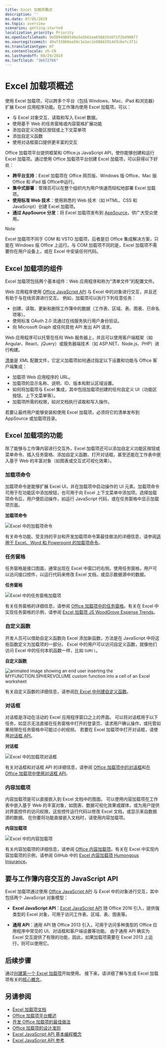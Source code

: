 ```yaml
---
title: Excel 加载项概述
description: ''
ms.date: 07/05/2019
ms.topic: overview
scenarios: getting-started
localization_priority: Priority
ms.openlocfilehash: 9e5094984546a5e5b61ea658835dd71f2bd908f7
ms.sourcegitcommit: 49af31060aa56c1e1ec1e08682914d3cbefc3f1c
ms.translationtype: HT
ms.contentlocale: zh-CN
ms.lasthandoff: 08/29/2019
ms.locfileid: "36672766"
---
```

# <a name="excel-add-ins-overview"></a>Excel 加载项概述

使用 Excel 加载项，可以跨多个平台（包括 Windows、Mac、iPad 和浏览器）扩展 Excel 应用程序功能。在工作簿内使用 Excel 加载项，可以：

- 与 Excel 对象交互、读取和写入 Excel 数据。
- 使用基于 Web 的任务窗格或内容窗格扩展功能
- 添加自定义功能区按钮或上下文菜单项
- 添加自定义函数
- 使用对话框窗口提供更丰富的交互

Office 加载项平台提供框架和 Office.js JavaScript API，使你能够创建和运行 Excel 加载项。通过使用 Office 加载项平台创建 Excel 加载项，可以获得以下好处：

* **跨平台支持**：Excel 加载项在 Office 网页版、Windows 版 Office、Mac 版 Office 和 iPad 版 Office中运行。
* **集中式部署**：管理员可以在整个组织内为用户快速而轻松地部署 Excel 加载项。
* **使用标准 Web 技术**：使用熟悉的 Web 技术（如 HTML、CSS 和 JavaScript）创建 Excel 加载项。
* **通过 AppSource 分发**：将 Excel 加载项发布到 [AppSource](https://appsource.microsoft.com/marketplace/apps?product=office&page=1&src=office&corrid=53245fad-fcbe-41f8-9f97-b0840264f97c&omexanonuid=4a0102fb-b31a-4b9f-9bb0-39d4cc6b789d)，供广大受众使用。

> [!NOTE]
> Excel 加载项不同于 COM 和 VSTO 加载项，后者是旧 Office 集成解决方案，只能在 Windows 版 Office 上运行。与 COM 加载项不同的是，Excel 加载项不需要你在用户设备上，或在 Excel 中安装任何代码。

## <a name="components-of-an-excel-add-in"></a>Excel 加载项的组件

Excel 加载项包括两个基本组件：Web 应用程序和称为“清单文件”的配置文件。 

Web 应用程序使用 [Office JavaScript API](/office/dev/add-ins/reference/javascript-api-for-office) 与 Excel 中的对象进行交互，并且还有助于与在线资源进行交互。 例如，加载项可以执行下列任意任务：

* 创建、读取、更新和删除工作簿中的数据（工作表、区域、表、图表、已命名项等）。
* 使用标准 OAuth 2.0 流通过在线服务执行用户身份验证。
* 向 Microsoft Graph 或任何其他 API 发出 API 请求。

Web 应用程序可以托管在任何 Web 服务器上，并且可以使用客户端框架（如 Angular、React、jQuery）或服务器端技术（如 ASP.NET、Node.js、PHP）进行构建。

[清单](../develop/add-in-manifests.md)是 XML 配置文件，它定义加载项如何通过指定以下设置和功能与 Office 客户端集成：

* 加载项 Web 应用程序的 URL。
* 加载项的显示名称、说明、ID、版本和默认区域设置。
* 如何将加载项与 Excel 集成，其中包括加载项创建的任何自定义 UI（功能区按钮、上下文菜单等）。
* 加载项所需的权限，如对文档执行读取和写入操作。

若要让最终用户能够安装和使用 Excel 加载项，必须将它的清单发布到 AppSource 或加载项目录。 

## <a name="capabilities-of-an-excel-add-in"></a>Excel 加载项的功能

除了能够与工作簿内容进行交互外，Excel 加载项还可以添加自定义功能区按钮或菜单命令、插入任务窗格、添加自定义函数、打开对话框，甚至还能在工作表中嵌入基于 Web 的丰富对象（如图表或交互式可视化效果）。

### <a name="add-in-commands"></a>加载项命令

加载项命令是能够扩展 Excel UI，并在加载项中启动操作的 UI 元素。加载项命令可用于在功能区中添加按钮，也可用于向 Excel 上下文菜单中添加项。选择加载项命令后，用户便启动操作，如运行 JavaScript 代码，或在任务窗格中显示加载项页面。 

**加载项命令**

![Excel 中的加载项命令](../images/excel-add-in-commands-script-lab.png)

有关命令功能、受支持的平台和开发加载项命令第最佳做法的详细信息，请参阅[适用于 Excel、Word 和 Powerpoint 的加载项命令](../design/add-in-commands.md)。

### <a name="task-panes"></a>任务窗格

任务窗格是接口图面，通常出现在 Excel 中窗口的右侧。使用任务窗格，用户可以访问接口控件，以运行代码来修改 Excel 文档，或显示数据源中的数据。 

**任务窗格**

![Excel 中的任务窗格加载项](../images/excel-add-in-task-pane-insights.png)

有关任务窗格的详细信息，请参阅 [Office 加载项中的任务窗格](../design/task-pane-add-ins.md)。有关在 Excel 中实现任务窗格的示例，请参阅 [Excel 加载项 JS WoodGrove Expense Trends](https://github.com/OfficeDev/Excel-Add-in-WoodGrove-Expense-Trends)。

### <a name="custom-functions"></a>自定义函数

开发人员可以借助自定义函数向 Excel 添加新函数，方法是在 JavaScript 中将这些函数定义为加载项的一部分。 Excel 中的用户可以访问自定义函数，就像他们访问 Excel 中的任何本机函数一样，比如 `SUM()`。 

**自定义函数**

<img alt="animated image showing an end user inserting the MYFUNCTION.SPHEREVOLUME custom function into a cell of an Excel worksheet" src="../images/SphereVolumeNew.gif" />

有关自定义函数的详细信息，请参阅[在 Excel 中创建自定义函数](custom-functions-overview.md)。

### <a name="dialog-boxes"></a>对话框

对话框是浮动在活动的 Excel 应用程序窗口之上的界面。 可以将对话框用于以下任务，如显示无法直接在任务窗格中打开的登录页、请求用户确认操作，或托管如果局限在任务窗格中可能过小的视频。 若要在 Excel 加载项中打开对话框，请使用[对话框 API](/javascript/api/office/office.ui)。

**对话框**

![Excel 中的加载项对话框](../images/excel-add-in-dialog-choose-number.png)

有关对话框和对话框 API 的详细信息，请参阅 [Office 加载项中的对话框](../design/dialog-boxes.md)和[在 Office 加载项中使用对话框 API](../develop/dialog-api-in-office-add-ins.md)。

### <a name="content-add-ins"></a>内容加载项

内容加载项是可以直接嵌入到 Excel 文档中的图面。 可以使用内容加载项在工作表中嵌入基于 Web 的丰富对象，如图表、数据可视化效果或媒体，或为用户提供对界面控件的访问权限，这些控件运行代码以修改 Excel 文档，或显示来自数据源的数据。 在你要将功能直接嵌入文档时，请使用内容加载项。

**内容加载项**

![Excel 中的内容加载项](../images/excel-add-in-content-map.png)

有关内容加载项的详细信息，请参阅 [Office 内容加载项](../design/content-add-ins.md)。有关在 Excel 中实现内容加载项的示例，请参阅 GitHub 中的 [ Excel 内容加载项 Humongous Insurance](https://github.com/OfficeDev/Excel-Content-Add-in-Humongous-Insurance)。

## <a name="javascript-apis-to-interact-with-workbook-content"></a>要与工作簿内容交互的 JavaScript API

Excel 加载项通过使用 [Office JavaScript API](/office/dev/add-ins/reference/javascript-api-for-office) 与 Excel 中的对象进行交互，其中包括两个 JavaScript 对象模型：

* **Excel JavaScript API**：[Excel JavaScript API](/office/dev/add-ins/reference/overview/excel-add-ins-reference-overview) 随 Office 2016 引入，提供强类型的 Excel 对象，可用于访问工作表、区域、表、图表等。 

* **通用 API**：通用 API 随 Office 2013 引入，可用于访问多种类型的 Office 应用程序中常见的 UI、对话框和客户端设置等功能。 由于通用 API 确实为 Excel 交互提供了有限的功能，因此，如果加载项需要在 Excel 2013 上运行，则可以使用它。

## <a name="next-steps"></a>后续步骤

通过[创建第一个 Excel 加载项](../quickstarts/excel-quickstart-jquery.md)开始使用。 接下来，请详细了解与生成 Excel 加载项有关的[核心概念](excel-add-ins-core-concepts.md)。

## <a name="see-also"></a>另请参阅

- [Excel 加载项文档](index.md)
- [Office 加载项平台概述](../overview/office-add-ins.md)
- [开发 Office 加载项的最佳做法](../concepts/add-in-development-best-practices.md)
- [Office 加载项的设计准则](../design/add-in-design.md)
- [Excel JavaScript API 基本编程概念](excel-add-ins-core-concepts.md)
- [Excel JavaScript API 参考](/office/dev/add-ins/reference/overview/excel-add-ins-reference-overview)
